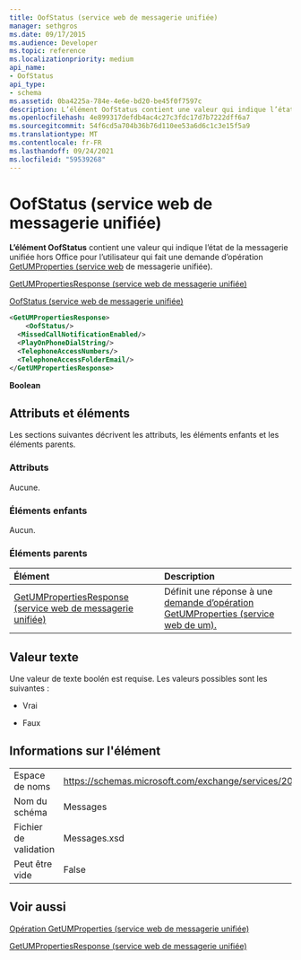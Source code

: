 ```yaml
---
title: OofStatus (service web de messagerie unifiée)
manager: sethgros
ms.date: 09/17/2015
ms.audience: Developer
ms.topic: reference
ms.localizationpriority: medium
api_name:
- OofStatus
api_type:
- schema
ms.assetid: 0ba4225a-784e-4e6e-bd20-be45f0f7597c
description: L’élément OofStatus contient une valeur qui indique l’état de la messagerie unifiée hors Office pour l’utilisateur qui fait une demande d’opération GetUMProperties (service web de messagerie unifiée).
ms.openlocfilehash: 4e899317defdb4ac4c27c3fdc17d7b7222dff6a7
ms.sourcegitcommit: 54f6cd5a704b36b76d110ee53a6d6c1c3e15f5a9
ms.translationtype: MT
ms.contentlocale: fr-FR
ms.lasthandoff: 09/24/2021
ms.locfileid: "59539268"
---
```

# <a name="oofstatus-um-web-service"></a>OofStatus (service web de messagerie unifiée)

**L’élément OofStatus** contient une valeur qui indique l’état de la messagerie unifiée hors Office pour l’utilisateur qui fait une demande d’opération [GetUMProperties (service web](getumproperties-operation-um-web-service.md) de messagerie unifiée). 
  
[GetUMPropertiesResponse (service web de messagerie unifiée)](getumpropertiesresponse-um-web-service.md)
  
[OofStatus (service web de messagerie unifiée)](oofstatus-um-web-service.md)
  
```xml
<GetUMPropertiesResponse>
    <OofStatus/>
  <MissedCallNotificationEnabled/>
  <PlayOnPhoneDialString/>
  <TelephoneAccessNumbers/>
  <TelephoneAccessFolderEmail/>
</GetUMPropertiesResponse>
```

 **Boolean**
## <a name="attributes-and-elements"></a>Attributs et éléments

Les sections suivantes décrivent les attributs, les éléments enfants et les éléments parents.
  
### <a name="attributes"></a>Attributs

Aucune.
  
### <a name="child-elements"></a>Éléments enfants

Aucun.
  
### <a name="parent-elements"></a>Éléments parents

|**Élément**|**Description**|
|:-----|:-----|
|[GetUMPropertiesResponse (service web de messagerie unifiée)](getumpropertiesresponse-um-web-service.md) <br/> |Définit une réponse à une [demande d’opération GetUMProperties (service web de um).](getumproperties-operation-um-web-service.md)  <br/> |
   
## <a name="text-value"></a>Valeur texte

Une valeur de texte boolén est requise. Les valeurs possibles sont les suivantes :
  
- Vrai
    
- Faux
    
## <a name="element-information"></a>Informations sur l'élément

|||
|:-----|:-----|
|Espace de noms  <br/> |https://schemas.microsoft.com/exchange/services/2006/messages  <br/> |
|Nom du schéma  <br/> |Messages  <br/> |
|Fichier de validation  <br/> |Messages.xsd  <br/> |
|Peut être vide  <br/> |False  <br/> |
   
## <a name="see-also"></a>Voir aussi



[Opération GetUMProperties (service web de messagerie unifiée)](getumproperties-operation-um-web-service.md)
  
[GetUMPropertiesResponse (service web de messagerie unifiée)](getumpropertiesresponse-um-web-service.md)

